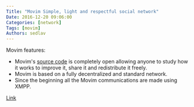 ```yaml
---
Title: "Movim Simple, light and respectful social network"
Date: 2016-12-20 09:06:00
Categories: [network]
Tags: [movim]
Authors: sedlav
---
```


Movim features:

* Movim's [source code](https://github.com/edhelas/movim) is completely open allowing anyone to study how it works to improve it, share it and redistribute it freely.
* Movim is based on a fully decentralized and standard network.
* Since the beginning all the Movim communications are made using XMPP.

[Link](https://movim.eu/)
